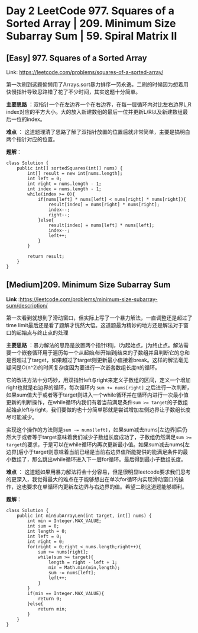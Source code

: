 # Day 2 LeetCode 977. Squares of a Sorted Array | 209. Minimum Size Subarray Sum | 59. Spiral Matrix II
## [Easy] 977. Squares of a Sorted Array
Link: https://leetcode.com/problems/squares-of-a-sorted-array/

第一次刷到这题偷懒用了Arrays.sort暴力排序一劳永逸，二刷的时候因为想着用快慢指针导致思路错了花了不少时间，其实这题十分简单。

**主要思路** ：双指针一个在左边界一个在右边界，在每一层循环内对比左右边界L,R index对应的平方大小。大的放入新建数组的最后一位并更新L/R以及新建数组最后一位的index。

**难点** ： 这道题理清了思路了解了双指针放置的位置后就非常简单，主要是搞明白两个指针对应的位置。

**题解**：
```
class Solution {
    public int[] sortedSquares(int[] nums) {
        int[] result = new int[nums.length];
        int left = 0;
        int right = nums.length - 1;
        int index = nums.length - 1;
        while(index >= 0){
            if(nums[left] * nums[left] < nums[right] * nums[right]){
                result[index] = nums[right] * nums[right];
                index--;
                right--;
            }else{
                result[index] = nums[left] * nums[left];
                index--;
                left++;
            }
        }
        
        return result;
    }
}
```

## [Medium]209. Minimum Size Subarray Sum
**Link** :https://leetcode.com/problems/minimum-size-subarray-sum/description/

第一次看到就想到了滑动窗口，但实际上写了一个暴力解法，一直调整还是超过了time limit最后还是看了题解才恍然大悟。这道题最为精妙的地方还是解法对于窗口的起始点与终止点的处理

**主要思路** ：暴力解法的思路是放置两个指针i和j，i为起始点，j为终止点。解法需要一个嵌套循环用于遍历每一个从起始点i开始到j结束的子数组并且判断它的总和是否超过了target，如果超过了target则更新最小值接着break。这样的解法毫无疑问是O(n^2)的时间复杂度因为要进行一次嵌套数组长度n的循环。

它的改进方法十分巧妙，用双指针left与right来定义子数组的区间，定义一个增加right也就是右边界的循环，每次循环内 `sum += nums[right]` 之后进行一次判断，如果sum值大于或者等于target则进入一个while循环并在循环内进行一次最小值更新的判断操作，在while循环内我们有着当前满足条件`sum >= target`的子数组起始点left与right，我们要做的也十分简单那就是尝试增加左侧边界让子数组长度尽可能减少。

实现这个操作的方法则是`sum -= nums[left]`，如果sum减去nums[左边界]后仍然大于或者等于target意味着我们减少子数组长度成功了，子数组仍然满足`sum >= target`的要求，于是可以在while循环内再次更新最小值。如果sum减去nums[左边界]后小于target则意味着当前已经是当前右边界值所能提供的能满足条件的最小数组了，那么跳出while循环进入下一层for循环。最后得到最小子数组长度。

**难点** ： 这道题如果用暴力解法将会十分容易，但是很明显leetcode要求我们思考的更深入，我觉得最大的难点在于能够想出在单次for循环内实现滑动窗口的操作，这也要求在单循环内更新左边界与右边界的值。希望二刷这道题能够顺利。

**题解**：

```
class Solution {
    public int minSubArrayLen(int target, int[] nums) {
        int min = Integer.MAX_VALUE;
        int sum = 0;
        int length = 0;
        int left = 0;
        int right = 0;
        for(right = 0;right < nums.length;right++){
            sum += nums[right];
            while(sum >= target){
                length = right - left + 1;
                min = Math.min(min,length);
                sum -= nums[left];
                left++;
            }
        }
        if(min == Integer.MAX_VALUE){
            return 0;
        }else{
            return min;
        }
    }
}
```
